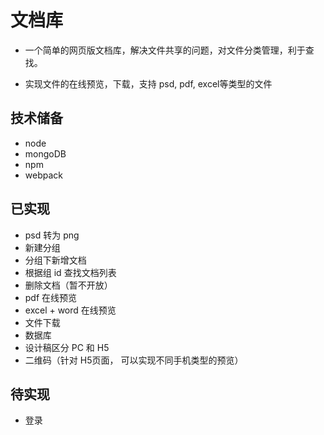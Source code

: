 
# 文档库

* 一个简单的网页版文档库，解决文件共享的问题，对文件分类管理，利于查找。

* 实现文件的在线预览，下载，支持 psd, pdf, excel等类型的文件

## 技术储备

* node
* mongoDB
* npm
* webpack

## 已实现

* psd 转为 png
* 新建分组
* 分组下新增文档
* 根据组 id 查找文档列表
* 删除文档（暂不开放）
* pdf 在线预览
* excel + word 在线预览
* 文件下载
* 数据库
* 设计稿区分 PC 和 H5
* 二维码（针对 H5页面， 可以实现不同手机类型的预览）

## 待实现

* 登录
